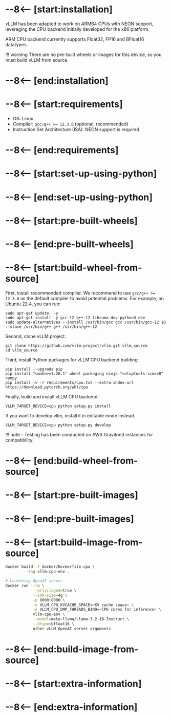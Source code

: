# --8<-- [start:installation]

vLLM has been adapted to work on ARM64 CPUs with NEON support, leveraging the CPU backend initially developed for the x86 platform.

ARM CPU backend currently supports Float32, FP16 and BFloat16 datatypes.

!!! warning
    There are no pre-built wheels or images for this device, so you must build vLLM from source.

# --8<-- [end:installation]
# --8<-- [start:requirements]

- OS: Linux
- Compiler: `gcc/g++ >= 12.3.0` (optional, recommended)
- Instruction Set Architecture (ISA): NEON support is required

# --8<-- [end:requirements]
# --8<-- [start:set-up-using-python]

# --8<-- [end:set-up-using-python]
# --8<-- [start:pre-built-wheels]

# --8<-- [end:pre-built-wheels]
# --8<-- [start:build-wheel-from-source]

First, install recommended compiler. We recommend to use `gcc/g++ >= 12.3.0` as the default compiler to avoid potential problems. For example, on Ubuntu 22.4, you can run:

```console
sudo apt-get update  -y
sudo apt-get install -y gcc-12 g++-12 libnuma-dev python3-dev
sudo update-alternatives --install /usr/bin/gcc gcc /usr/bin/gcc-12 10 --slave /usr/bin/g++ g++ /usr/bin/g++-12
```

Second, clone vLLM project:

```console
git clone https://github.com/vllm-project/vllm.git vllm_source
cd vllm_source
```

Third, install Python packages for vLLM CPU backend building:

```console
pip install --upgrade pip
pip install "cmake>=3.26.1" wheel packaging ninja "setuptools-scm>=8" numpy
pip install -v -r requirements/cpu.txt --extra-index-url https://download.pytorch.org/whl/cpu
```

Finally, build and install vLLM CPU backend:

```console
VLLM_TARGET_DEVICE=cpu python setup.py install
```

If you want to develop vllm, install it in editable mode instead.

```console
VLLM_TARGET_DEVICE=cpu python setup.py develop
```
!!! note
    - Testing has been conducted on AWS Graviton3 instances for compatibility.

# --8<-- [end:build-wheel-from-source]
# --8<-- [start:pre-built-images]

# --8<-- [end:pre-built-images]
# --8<-- [start:build-image-from-source]
```bash
docker build -f docker/Dockerfile.cpu \
        --tag vllm-cpu-env .

# Launching OpenAI server
docker run --rm \
            --privileged=true \
            --shm-size=4g \
            -p 8000:8000 \
            -e VLLM_CPU_KVCACHE_SPACE=<KV cache space> \
            -e VLLM_CPU_OMP_THREADS_BIND=<CPU cores for inference> \
            vllm-cpu-env \
            --model=meta-llama/Llama-3.2-1B-Instruct \
            --dtype=bfloat16 \
            other vLLM OpenAI server arguments
```
# --8<-- [end:build-image-from-source]
# --8<-- [start:extra-information]
# --8<-- [end:extra-information]
